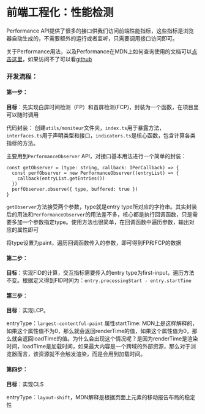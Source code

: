 # 前端工程化：性能检测

Performance API提供了很多的接口供我们访问前端性能指标，这些指标是浏览器自动生成的，不需要额外的运行或者监听，只需要调用接口访问即可。

关于Performance用法，以及Performance在MDN上如何查询使用的文档可以[点击这里](http://49.235.67.41/notes/JavaScript/%E5%87%BD%E6%95%B0%E5%8F%8Aapi/Performance.html)，如果访问不了可以看[github](https://github.com/leonopteryx130/notes_docs/blob/main/notes/JavaScript/%E5%87%BD%E6%95%B0%E5%8F%8Aapi/Performance.md)

### 开发流程：

#### 第一步：
**目标**：先实现白屏时间检测（FP）和首屏检测(FCP)，封装为一个函数，在项目里可以随时调用

代码封装：
创建```utils/moniteur```文件夹，```index.ts```用于暴露方法，```interfaces.ts```用于声明类型和接口，```indicators.ts```是核心函数，包含计算各类指标的方法。

主要用到```PerformanceObserver``` API，对接口基本用法进行一个简单的封装：

```
const getObserver = (type: string, callback: IPerCallback) => {
  const perfObserver = new PerformanceObserver((entryList) => {
    callback(entryList.getEntries())
  })
  perfObserver.observe({ type, buffered: true })
}
```
```getObserver```方法接受两个参数，type就是entry type所对应的字符串。其实封装后的用法和```PerformanceObserver```的用法差不多，核心都是执行回调函数，只是需要多加一个参数指定type。使用方法也很简单，在回调函数中遍历参数，输出对应的属性即可

将type设置为paint，遍历回调函数传入的参数，即可得到FP和FCP的数据

#### 第二步：
**目标**：实现FID的计算，交互指标需要传入的entry type为first-input，遍历方法不变。根据定义得到FID时间为：```entry.processingStart - entry.startTime```

#### 第三步：
**目标**：实现LCP。

entryType：`largest-contentful-paint`
属性startTime: MDN上是这样解释的，如果这个属性值不为0，那么就会返回renderTime的值，如果这个属性值为0，那么就会返回loadTime的值。为什么会出现这个情况呢？是因为renderTime是渲染时间，loadTime是加载时间，如果最大内容是一个跨域的外部资源，那么对于浏览器而言，该资源就不会触发渲染，而是会用到加载时间。

#### 第四步：
**目标**：实现CLS

entryType：```layout-shift```，MDN解释是根据页面上元素的移动报告布局的稳定性